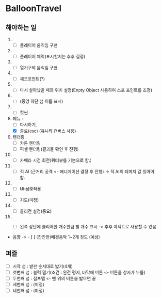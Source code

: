 # BalloonTravel

## 해야하는 일

1. - [ ] 플레이어 움직임 구현
2. - [ ] 플레이어 체력(표시할지는 추후 결정)
3. - [ ] 열기구의 움직임 구현
4. - [ ] 체크포인트(?) 
5. - [ ] 다시 살아났을 때의 위치 설정(Enpty Object 사용하여 스포 포인트를 조정)
6. - [ ] (중앙 하단 섬 이름 표시)
7. - [ ] 컷씬 
8. 메뉴 :  
   - [ ] 다시하기, 
   - [x] 종료(esc) (유니티 캔버스 사용)
9. 렌더링
   - [ ] 카툰 렌더링  
   - [ ] 픽셀 렌더링(결과물 확인 후 진행)
10. - [ ] 카메라 시점 회전(쿼터뷰를 기본으로 함.)
11. - [ ] 적 AI (근거리 공격 <- 애니메이션 결정 후 진행) -> 적 AI의 데미지 값 있어야 함.
12. - [ ] ~~UI 상호작용~~
13. - [ ] 지도(미정)
14. - [ ] 콜리전 설정(중요)
15. - [ ] 왼쪽 상단에 클리어한 개수만큼 별 개수 표시 -> 추후 이펙트로 사용할 수 있음



- 음향
-> - [ ] (잔잔한)배경음악 1~2개 정도 (예상)



## 퍼즐

- [ ] 시작 섬 : 발판 순서대로 밟기(4개)
- [ ] 첫번째 섬 : 블럭 밀기(조건 : 완전 평지, 바닥에 버튼 <- 버튼을 상자가 누름)
- [ ] 두번째 섬 : 점프맵 <- 맨 위의 버튼을 밟으면 끝
- [ ] 세번째 섬 : (미정)
- [ ] 네번째 섬 : (미정)
